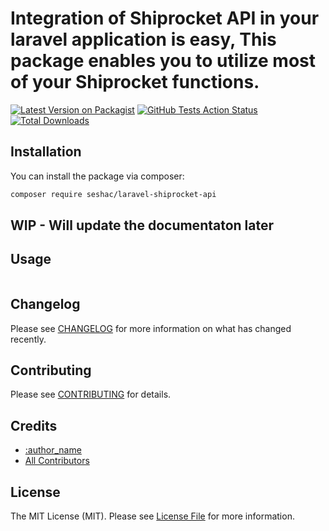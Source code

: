 # Integration of Shiprocket API in your laravel application is easy, This package enables you to utilize most of your Shiprocket functions.

[![Latest Version on Packagist](https://img.shields.io/packagist/v/sesha/laravel-shiprocket-api.svg?style=flat-square)](https://packagist.org/packages/sesha/laravel-shiprocket-api)
[![GitHub Tests Action Status](https://img.shields.io/github/workflow/status/sesha/laravel-shiprocket-api/run-tests?label=tests)](https://github.com/sesha/laravel-shiprocket-api/actions?query=workflow%3Arun-tests+branch%3Amaster)
[![Total Downloads](https://img.shields.io/packagist/dt/sesha/laravel-shiprocket-api.svg?style=flat-square)](https://packagist.org/packages/sesha/laravel-shiprocket-api)

## Installation

You can install the package via composer:

```bash
composer require seshac/laravel-shiprocket-api
```

## WIP - Will update the documentaton later


## Usage

``` php
```

## Changelog

Please see [CHANGELOG](CHANGELOG.md) for more information on what has changed recently.

## Contributing

Please see [CONTRIBUTING](CONTRIBUTING.md) for details.

## Credits

- [:author_name](https://github.com/seshac)
- [All Contributors](../../contributors)

## License

The MIT License (MIT). Please see [License File](LICENSE) for more information.